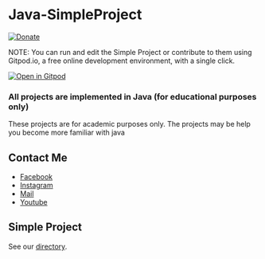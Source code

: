 # Java-SimpleProject
[![Donate](https://img.shields.io/badge/Donate-PayPal-green.svg)](https://www.paypal.me/conganhhcmus/1)


NOTE: You can run and edit the Simple Project or contribute to them using Gitpod.io, a free online development environment, with a single click.

[![Open in Gitpod](https://gitpod.io/button/open-in-gitpod.svg)](https://gitpod.io/#https://github.com/conganhhcmus/Simple-Program/)


### All projects are implemented in Java (for educational purposes only)
These projects are for academic purposes only. The projects may be help you become more familiar with java

## Contact Me
- [Facebook](https://www.facebook.com/conganhhcmus)
- [Instagram](https://www.instagram.com/conganhhcmus)
- [Mail](mailto:conganhhcmus@gmail.com)
- [Youtube](https://www.youtube.com/channel/UCExh5J_fK931tesMCry6_pw?view_as=subscriber)

## Simple Project
See our [directory](DIRECTORY.md).
